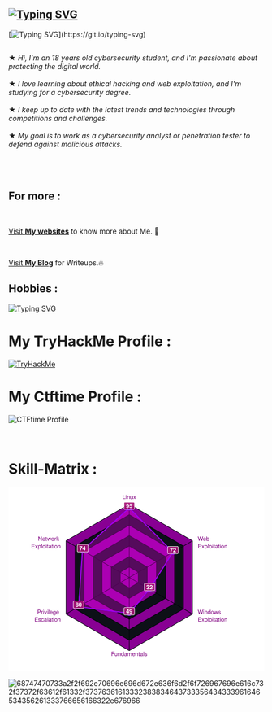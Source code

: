

## </br>[![Typing SVG](https://readme-typing-svg.demolab.com?font=Fira+Code&size=35&pause=1000&color=f034fd&width=435&lines=-------------------------------------)](https://git.io/typing-svg)

[![Typing SVG](https://readme-typing-svg.herokuapp.com?font=Fira+Code&duration=2000&pause=500&color=f034fd&multiline=true&width=435&height=180&lines=nc+-lvnp+1337;listening+on+%5Bany%5D+1337+...;connect+to+%5BACHUX21%5D+profile;achux@pop-os+~%24+{cat,root.txt};++ACHUX{ZWNobyAxLTIyIHxyZXY=};..............................;............H4CK3D!............;..............................;..............................;..............................;..............................;.............................;)](https://git.io/typing-svg)

##                    
★ *Hi, I'm an 18 years old cybersecurity student, and I'm passionate about protecting the digital world.*</br></br>
★ *I love learning about ethical hacking and web exploitation, and I'm studying for a cybersecurity degree.*</br></br>
★ *I keep up to date with the latest trends and technologies through competitions and challenges.*</br></br>
★ *My goal is to work as a cybersecurity analyst or penetration tester to defend against malicious attacks.*</br></br>
</br></br>
## For more :
</br>

<a href="https://achux21.online/" target="_blank">Visit <strong>My websites</strong></a> to know more about Me. 🚀

</br>

<a href="https://iloveweb.online/posts/" target="_blank">Visit <strong>My Blog</strong></a> for Writeups.🔥




## Hobbies : 

[![Typing SVG](https://readme-typing-svg.herokuapp.com/?font=Fira+Code&duration=2000&pause=500&color=f034fd&multiline=false&width=435&height=180&lines=%F0%9D%9A%86%F0%9D%9A%8A%F0%9D%9A%9D%F0%9D%9A%8C%F0%9D%9A%91%F0%9D%9A%92%F0%9D%9A%97%F0%9D%9A%90%20%F0%9D%99%B0%F0%9D%9A%97%F0%9D%9A%92%F0%9D%9A%96%F0%9D%9A%8E;%F0%9D%99%BB%F0%9D%9A%92%F0%9D%9A%9C%F0%9D%9A%9D%F0%9D%9A%8E%F0%9D%9A%97%F0%9D%9A%92%F0%9D%9A%97%F0%9D%9A%90%20%F0%9D%9A%9D%F0%9D%9A%98%20%F0%9D%9A%96%F0%9D%9A%9E%F0%9D%9A%9C%F0%9D%9A%92%F0%9D%9A%8C;%F0%9D%99%BF%F0%9D%9A%95%F0%9D%9A%8A%F0%9D%9A%A2%F0%9D%9A%92%F0%9D%9A%97%F0%9D%9A%90%20%F0%9D%99%B2%F0%9D%9A%83%F0%9D%99%B5%F0%9D%9A%9C;%F0%9D%9A%86%F0%9D%9A%8A%F0%9D%9A%9D%F0%9D%9A%8C%F0%9D%9A%91%F0%9D%9A%92%F0%9D%9A%97%F0%9D%9A%90%20%F0%9D%99%BD%F0%9D%9A%8E%F0%9D%9A%9D%F0%9D%9A%8F%F0%9D%9A%95%F0%9D%9A%92%F0%9D%9A%A1)](https://git.io/typing-svg)
# My TryHackMe Profile :
<div style="display: flex;">
   <a href="https://tryhackme.com/p/achux21"><img src="https://tryhackme-badges.s3.amazonaws.com/achux21.png" alt="TryHackMe"></a>
</div>


# My Ctftime Profile :
<div style="display: flex;">
    <a href="https://ctftime.org/user/150843"><img src="https://ctftime.org/static/images/ct/logo.svg" alt="CTFtime Profile" width="150" height="50" style="float: right;"></a>
</div>

# Skill-Matrix :

<a href="https://tryhackme.com/p/achux21">
  <img src="skills.svg" alt="Skills" >
</a>






![68747470733a2f2f692e70696e696d672e636f6d2f6f726967696e616c732f37372f63612f61332f37376361613332383834643733356434333961646534356261333766656166322e676966](https://github.com/ACHUX21/ACHUX21/assets/130113878/ef1b97b4-689a-4787-8c2f-780de5f275f6)

